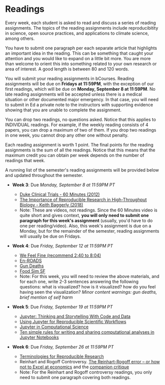 # Readings

Every week, each student is asked to read and discuss a series of reading assignments. The topics of the reading assignments include reproducibitity in science, open source practices, and applications to climate science, among others. 

You have to submit one paragraph per each separate article that highlights an important idea in the reading. This can be something that caught your attention and you would like to expand on a little bit more. You are more than welcome to orient this into something related to your own research or area of interest. A good length is between 80 and 120 words.

You will submit your reading assignments in bCourses. Reading assignments will be due on **Fridays at 11:59PM**, with the exception of our first readings, which will be due on **Monday, September 8 at 11:59PM**. No late reading assignments will be accepted unless there is a medical situation or other documented major emergency. In that case, you will need to submit in Ed a private note to the instructors with supporting evidence showing that you are unable to complete the assignment. 

You can drop two readings, no questions asked. Notice that this applies to INDIVIDUAL readings. For example, if the weekly reading consists of 4 papers, you can drop a maximum of two of them. If you drop two readings in one week, you cannot drop any other one without penalty. 

Each reading assignment is worth 1 point. The final points for the reading assignments is the sum of all the readings. Notice that this means that the maximum credit you can obtain per week depends on the number of readings that week.
    
A running list of the semester's reading assignments will be provided below and updated throughout the semester.

+ **Week 3**: Due *Monday, September 8 at 11:59PM PT*
    - [Duke Clinical Trials - 60 Minutes (2012)](https://www.youtube.com/watch?v=W5sZTNPMQRM&ab_channel=HensonFuerst)
    - [The Importance of Reproducible Research in High-Throughput Biology - Keith Baggerly (2018)](https://www.youtube.com/watch?v=8QJfNS7XXwA&ab_channel=UWVideo)
    - Note: These are videos, not readings. Since the 60 Minutes video is quite short and gives context, **you will only need to submit one paragraph for this week's assignment** (usually, you'd have to do one per reading/video). Also, this week's assignment is due on a Monday, but for the remainder of the semester, reading assignments will usually be due on Fridays.

+ **Week 4**: Due *Friday, September 12 at 11:59PM PT*
    - [We Feel Fine (recommend 2:40 to 8:04)](https://www.ted.com/talks/jonathan_harris_the_web_s_secret_stories/details%20.)
    - [En-ROADS](https://en-roads.climateinteractive.org/scenario.html?v=25.8.0)
    - [Gun Deaths](https://guns.periscopic.com/)
    - [Food Sim SF](https://foodsimsf.com/)
    - Note: For this week, you will need to review the above materials, and for each one, write 2-3 sentences answering the following questions: what is visualized? how is it visualized? how do you feel having seen the visualization? *Minor content warnings: gun deaths, brief mention of self harm*

+ **Week 5**: Due *Friday, September 19 at 11:59PM PT*
    - [Jupyter: Thinking and Storytelling With Code and Data](https://ieeexplore.ieee.org/document/9387490)
    - [Using Jupyter for Reproducible Scientific Workflows](https://ieeexplore.ieee.org/document/9325550)
    - [Jupyter in Computational Science](https://ieeexplore.ieee.org/document/9387474?denied=)
    - [Ten simple rules for writing and sharing computational analyses in Jupyter Notebooks](https://journals.plos.org/ploscompbiol/article?id=10.1371/journal.pcbi.1007007)                                     

+ **Week 6**: Due *Friday, September 26 at 11:59PM PT*
    - [Terminologies for Reproducible Research](https://arxiv.org/abs/1802.03311)
    - Reinhart and Rogoff Controversy. [The Reinhart-Rogoff error – or how not to Excel at economics](https://theconversation.com/the-reinhart-rogoff-error-or-how-not-to-excel-at-economics-13646) and the [companion critique](https://peri.umass.edu/wp-content/uploads/joomla/images/WP322.pdf)
    - Note: For the Reinhart and Rogoff controversy readings, you only need to submit one paragraph covering both readings.    

